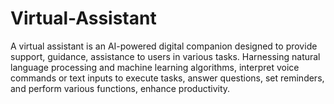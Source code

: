 # Virtual-Assistant
A virtual assistant is an AI-powered digital companion designed to provide support, guidance, assistance to users in various tasks. Harnessing natural language processing and machine learning algorithms, interpret voice commands or text inputs to execute tasks, answer questions, set reminders, and perform various functions, enhance productivity.
